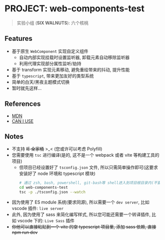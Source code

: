 # PROJECT: web-components-test

> 实验小组 (**SIX WALNUTS**): 六个核桃

## Features

- 基于原生 `WebComponent` 实现自定义组件
  - 自动内部实现挂载时设置监听器, 卸载元素自动移除监听器
  - 利用代理实现部分属性监听/劫持
- 基于 transform 实现元素移动, 避免重绘带来的抖动, 提升性能
- 基于 `typescript`, 带来更加友好的类型系统
- 简单的白天/黑夜主题模式切换
- 暂时就先这样...

## References

- [MDN](https://developer.mozilla.org/)
- [CAN I USE](https://caniuse.com/)

## Notes

- 不支持 ~~IE 全家桶~~ >\_< (您或许可以考虑 Polyfill)
- 您需要使用 `tsc` 进行编译(是的, 这不是一个 webpack 或者 vite 等构建工具的项目)
  - 但项目已经设置好了 `tsconfig.json` 文件, 所以只需简单操作即可(这要求安装好了 node 环境和 typescript 模块)
    ```sh
    # 通过 zsh, bash, powershell, git-bash等 shell进入到项目根目录内(不要使用 cmd)
    cd web-components-test
    tsc -p ./tsconfig.json --watch
    ```
- 因为使用了 ES module 系统(要求同源), 所以需要一个 `dev server`, 比如 vscode 插件: `live server`
- 此外, 因为使用了 sass 来简化编写样式, 所以您可能还需要一个转译插件, 比如 vscode 下的: `Live Sass` 插件
- ~~你他可以直接粘贴到一个 vite 的空 typescript 项目里, 添加 sass 依赖, 直接 npm run dev~~
